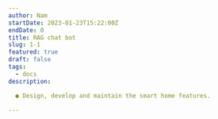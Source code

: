 ```yaml
---
author: Nam
startDate: 2023-01-23T15:22:00Z
endDate: 0
title: RAG chat bot
slug: 1-1
featured: true
draft: false
tags:
  - docs
description:

  ● Design, develop and maintain the smart home features.

---
```

